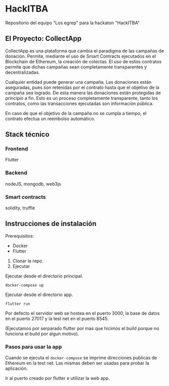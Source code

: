 # HackITBA

Repositorio del equipo "Los egrep" para la hackaton "HackITBA"

## El Proyecto: CollectApp

CollectApp es una plataforma que cambia el paradigma de las campañas de donación. Permite, mediante el uso de Smart Contracts ejecutados en
el Blockchain de Ethereum, la creación de colectas. El uso de estos contratos permite que dichas campañas sean completamente
transparentes y decentralizadas.

Cualquier entidad puede generar una campaña. Las donaciones están aseguradas, pues son retenidas por el contrato hasta que el objetivo de la 
campaña sea logrado. De esta manera las donaciones están protegidas de principio a fin. Esto es un proceso completamente transparente, tanto
los contratos, como las transacciones ejecutadas son información pública.

En caso de que el objetivo de la campaña no se cumpla a tiempo, el contrato efectua un reembolso automático.

## Stack técnico

### Frontend

Flutter

### Backend

nodeJS, mongodb, web3js

### Smart contracts

solidity, truffle

## Instrucciones de instalación

Prerequisitos:

* Docker
* Flutter

1) Clonar la repo.
2) Ejecutar

Ejecutar desde el directorio principal.
```
docker-compose up
```

Ejecutar desde el directorio app.
```
flutter run
```

Por defecto el servidor web se hostea en el puerto 3000, la base de datos en el puerto 27017 y la test net en el puerto 8545.

(Ejecutamos por serparado flutter por mas que hicimos el build porque no funciona el build por algun motivo).

### Pasos para usar la app

Cuando se ejecuta el `docker-compose` se imprime direcciones publicas de Ethereum en la test net. Las mismas deben ser usadas para probar
la aplicación.

Ir al puerto creado por flutter e utilizar la web app. 
